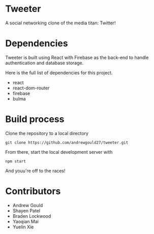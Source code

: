# Tweeter
A social networking clone of the media titan: Twitter!

# Dependencies
Tweeter is built using React with Firebase as the back-end to handle authentication and database storage.

Here is the full list of dependencies for this project.

* react
* react-dom-router
* firebase
* bulma

# Build process
Clone the repository to a local directory

`git clone https://github.com/andrewgould27/tweeter.git`

From there, start the local development server with

`npm start`

And youu're off to the races!

# Contributors

* Andrew Gould
* Shayen Patel
* Braden Lockwood
* Yaoqian Mai
* Yuelin Xie